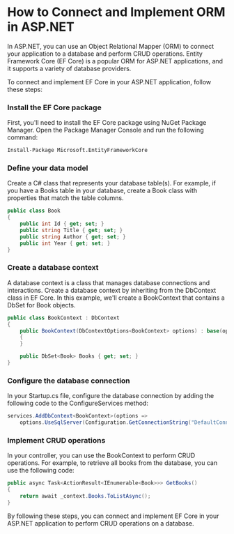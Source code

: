 # How to Connect and Implement ORM in ASP.NET

In ASP.NET, you can use an Object Relational Mapper (ORM) to connect your application to a database and perform CRUD operations. Entity Framework Core (EF Core) is a popular ORM for ASP.NET applications, and it supports a variety of database providers.

To connect and implement EF Core in your ASP.NET application, follow these steps:

### Install the EF Core package

First, you'll need to install the EF Core package using NuGet Package Manager. Open the Package Manager Console and run the following command:

```bash
Install-Package Microsoft.EntityFrameworkCore
```

### Define your data model

Create a C# class that represents your database table(s). For example, if you have a Books table in your database, create a Book class with properties that match the table columns.

```csharp
public class Book
{
    public int Id { get; set; }
    public string Title { get; set; }
    public string Author { get; set; }
    public int Year { get; set; }
}
```

### Create a database context

A database context is a class that manages database connections and interactions. Create a database context by inheriting from the DbContext class in EF Core. In this example, we'll create a BookContext that contains a DbSet for Book objects.

```csharp
public class BookContext : DbContext
{
    public BookContext(DbContextOptions<BookContext> options) : base(options)
    {
    }

    public DbSet<Book> Books { get; set; }
}
```
### Configure the database connection

In your Startup.cs file, configure the database connection by adding the following code to the ConfigureServices method:

```csharp
services.AddDbContext<BookContext>(options =>
    options.UseSqlServer(Configuration.GetConnectionString("DefaultConnection")));
```

### Implement CRUD operations

In your controller, you can use the BookContext to perform CRUD operations. For example, to retrieve all books from the database, you can use the following code:

```csharp
public async Task<ActionResult<IEnumerable<Book>>> GetBooks()
{
    return await _context.Books.ToListAsync();
}
```

By following these steps, you can connect and implement EF Core in your ASP.NET application to perform CRUD operations on a database.